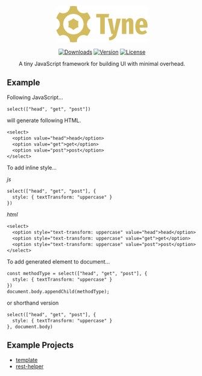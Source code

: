 <p align='center'>
<img alt='Tyne' src='./logo-wordmark.svg' height="96" />
</p>
<p align='center'>
<a href="https://npmcharts.com/compare/tyne?minimal=true"><img src="https://img.shields.io/npm/dm/tyne.svg?sanitize=true" alt="Downloads"></a>
<a href="https://www.npmjs.com/package/tyne"><img src="https://img.shields.io/npm/v/tyne.svg?sanitize=true" alt="Version"></a>
<a href="https://www.npmjs.com/package/tyne"><img src="https://img.shields.io/npm/l/tyne.svg?sanitize=true" alt="License"></a>
</p>
<p align='center'>
A tiny JavaScript framework for building UI with minimal overhead.
</p>

## Example

Following JavaScript...

    select(["head", "get", "post"])

will generate following HTML.

    <select>
      <option value="head">head</option>
      <option value="get">get</option>
      <option value="post">post</option>
    </select>

To add inline style...

_js_

    select(["head", "get", "post"], {
      style: { textTransform: "uppercase" }
    })

_html_

    <select>
      <option style="text-transform: uppercase" value="head">head</option>
      <option style="text-transform: uppercase" value="get">get</option>
      <option style="text-transform: uppercase" value="post">post</option>
    </select>

To add generated element to document...

    const methodType = select(["head", "get", "post"], {
      style: { textTransform: "uppercase" }
    })
    document.body.appendChild(methodType);

or shorthand version

    select(["head", "get", "post"], {
      style: { textTransform: "uppercase" }
    }, document.body)

## Example Projects

- [template](https://github.com/tynejs/template)
- [rest-helper](https://gitlab.com/merzin/rest-helper)

